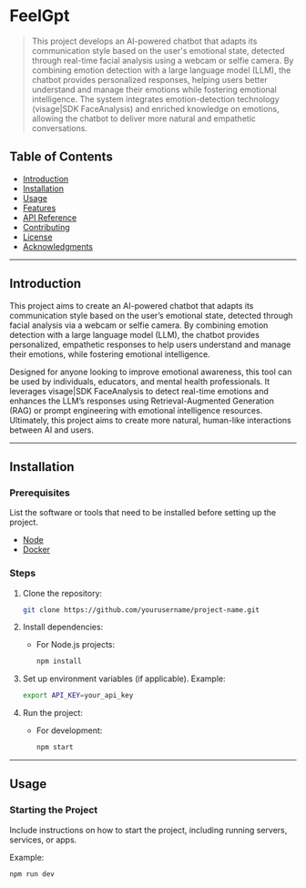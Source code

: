 # FeelGpt

> This project develops an AI-powered chatbot that adapts its communication style based on the user's emotional state, detected through real-time facial analysis using a webcam or selfie camera. By combining emotion detection with a large language model (LLM), the chatbot provides personalized responses, helping users better understand and manage their emotions while fostering emotional intelligence. The system integrates emotion-detection technology (visage|SDK FaceAnalysis) and enriched knowledge on emotions, allowing the chatbot to deliver more natural and empathetic conversations.


## Table of Contents
- [Introduction](#introduction)
- [Installation](#installation)
- [Usage](#usage)
- [Features](#features)
- [API Reference](#api-reference)
- [Contributing](#contributing)
- [License](#license)
- [Acknowledgments](#acknowledgments)

---

## Introduction

This project aims to create an AI-powered chatbot that adapts its communication style based on the user’s emotional state, detected through facial analysis via a webcam or selfie camera. By combining emotion detection with a large language model (LLM), the chatbot provides personalized, empathetic responses to help users understand and manage their emotions, while fostering emotional intelligence.

Designed for anyone looking to improve emotional awareness, this tool can be used by individuals, educators, and mental health professionals. It leverages visage|SDK FaceAnalysis to detect real-time emotions and enhances the LLM’s responses using Retrieval-Augmented Generation (RAG) or prompt engineering with emotional intelligence resources. Ultimately, this project aims to create more natural, human-like interactions between AI and users.

---

## Installation

### Prerequisites
List the software or tools that need to be installed before setting up the project.
- [Node](https://nodejs.org/en/download/package-manager)
- [Docker](https://docs.docker.com/engine/install/)

### Steps
1. Clone the repository:
    ```bash
    git clone https://github.com/yourusername/project-name.git
    ```
2. Install dependencies:
    - For Node.js projects:
        ```bash
        npm install
        ```

3. Set up environment variables (if applicable). Example:
    ```bash
    export API_KEY=your_api_key
    ```

4. Run the project:
    - For development:
        ```bash
        npm start
        ```

---
## Usage

### Starting the Project
Include instructions on how to start the project, including running servers, services, or apps.

Example:
```bash
npm run dev
